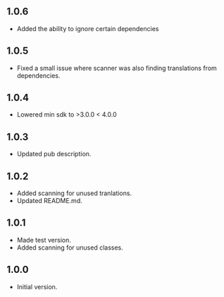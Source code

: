 ## 1.0.6
- Added the ability to ignore certain dependencies

## 1.0.5
- Fixed a small issue where scanner was also finding translations from dependencies.

## 1.0.4
- Lowered min sdk to >3.0.0 < 4.0.0

## 1.0.3
- Updated pub description.

## 1.0.2
- Added scanning for unused tranlations.
- Updated README.md.

## 1.0.1
- Made test version.
- Added scanning for unused classes.
## 1.0.0

- Initial version.
